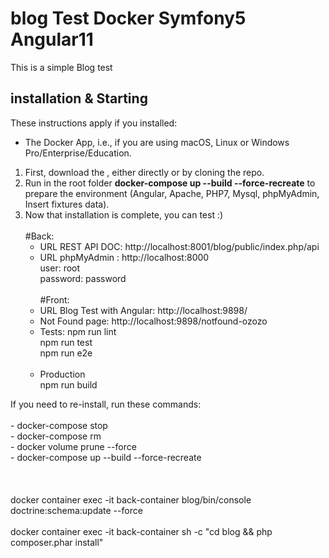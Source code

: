 # blog Test Docker Symfony5 Angular11

This is a simple Blog test 

## installation & Starting 
These instructions apply if you installed:
  - The Docker App, i.e., if you are using macOS, Linux or Windows Pro/Enterprise/Education.
  
1. First, download the , either directly or by cloning the repo.
1. Run in the root folder **docker-compose up --build --force-recreate** to prepare the environment (Angular, Apache, PHP7, Mysql, phpMyAdmin, Insert fixtures data).
1. Now that installation is complete, you can test :)<br><br>
    #Back:<br>
     - URL REST API DOC: http://localhost:8001/blog/public/index.php/api<br>
     - URL phpMyAdmin : http://localhost:8000 
         <br> user: root 
         <br> password: password  <br>   
   #Front:  <br>
     - URL Blog Test with Angular: http://localhost:9898/<br>
     - Not Found page: http://localhost:9898/notfound-ozozo<br>
     - Tests: 
         npm run lint<br>
         npm run test<br>
         npm run e2e<br><br>
      - Production<br>
         npm run build    
         
     
<div> If you need to re-install, run these commands: <br> <br>
 -  docker-compose stop    <br>
 -  docker-compose rm    <br>
 -  docker volume prune --force  <br>
 -  docker-compose up --build --force-recreate <br>
 <br><br><br>
  docker container exec -it back-container blog/bin/console doctrine:schema:update --force <br><br>
 docker container exec -it back-container sh -c "cd blog && php composer.phar install"
